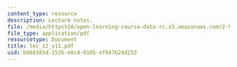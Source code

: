 ```yaml
---
content_type: resource
description: Lecture notes.
file: /media/https%3A/open-learning-course-data-rc.s3.amazonaws.com/2-997-decision-making-in-large-scale-systems-spring-2004/b068165d1535e8c40105ef047b24d253_lec_12_v11.pdf
file_type: application/pdf
resourcetype: Document
title: lec_12_v11.pdf
uid: b068165d-1535-e8c4-0105-ef047b24d253
---
```

